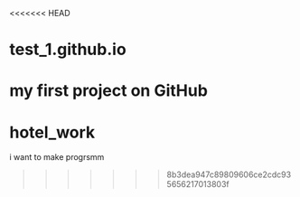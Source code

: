 <<<<<<< HEAD
# test_1.github.io
my first project on GitHub
=======
# hotel_work
i want to make progrsmm
>>>>>>> 8b3dea947c89809606ce2cdc935656217013803f
